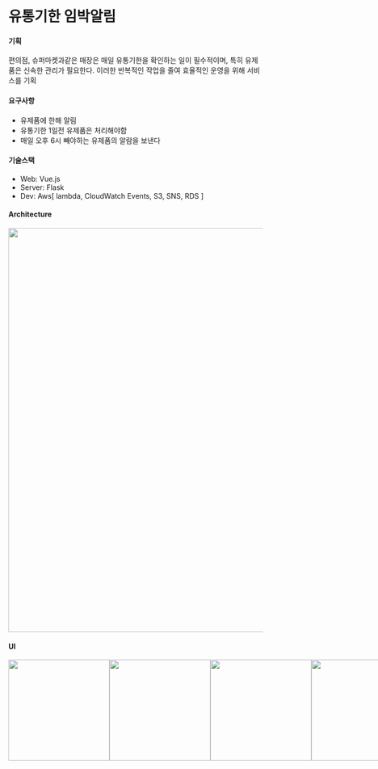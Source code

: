# 유통기한 임박알림

#### 기획
편의점, 슈퍼마켓과같은 매장은 매일 유통기한을 확인하는 일이 필수적이며, 특히 유제품은 신속한 관리가 필요한다.
이러한 반복적인 작업을 줄여 효율적인 운영을 위해 서비스를 기획

#### 요구사항
- 유제품에 한해 알림
- 유통기한 1일전 유제품은 처리해야함
- 매일 오후 6시 빼야하는 유제품의 알람을 보낸다

#### 기술스택
- Web: Vue.js
- Server: Flask
- Dev: Aws[ lambda, CloudWatch Events, S3, SNS, RDS ]


#### Architecture
<img width="800" src="https://github.com/user-attachments/assets/7a2df17b-042e-4c5d-8712-add021e992c8"/>

#### UI
<div style="display:flex; width:200px;">
  <img width="200"  src="https://github.com/user-attachments/assets/4b053320-a386-43fc-ab87-6ead930ec09a"/>
  <img width="200" src="https://github.com/user-attachments/assets/d981de96-2247-4347-9dbb-f44e46547ada"/>
  <img width="200" src="https://github.com/user-attachments/assets/53620fe2-8d9c-4992-bdd8-1f2de8f5b616"/>
  <img width="200" src="https://github.com/user-attachments/assets/463cc742-d9f6-4560-804d-256e56661871"/>
</div>


